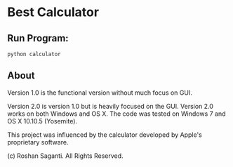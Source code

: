 # Best Calculator

## Run Program:

`python calculator`

## About

Version 1.0 is the functional version without much focus on GUI.

Version 2.0 is version 1.0 but is heavily focused on the GUI. Version 2.0 works on both Windows and OS X. The code was tested on Windows 7 and OS X 10.10.5 (Yosemite).

This project was influenced by the calculator developed by Apple's proprietary software.

(c) Roshan Saganti. All Rights Reserved.
